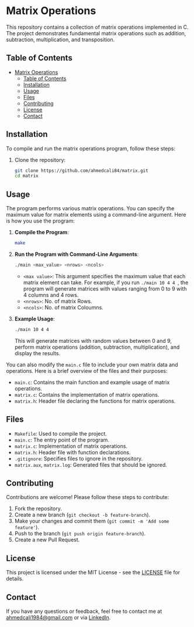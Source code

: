 # Matrix Operations

This repository contains a collection of matrix operations implemented in C. The project demonstrates fundamental matrix operations such as addition, subtraction, multiplication, and transposition.

## Table of Contents

- [Matrix Operations](#matrix-operations)
  - [Table of Contents](#table-of-contents)
  - [Installation](#installation)
  - [Usage](#usage)
  - [Files](#files)
  - [Contributing](#contributing)
  - [License](#license)
  - [Contact](#contact)

## Installation

To compile and run the matrix operations program, follow these steps:

1. Clone the repository:
    ```bash
    git clone https://github.com/ahmedcali84/matrix.git
    cd matrix
    ```

## Usage

The program performs various matrix operations. You can specify the maximum value for matrix elements using a command-line argument. Here is how you use the program:

1. **Compile the Program**:
    ```bash
    make
    ```

2. **Run the Program with Command-Line Arguments**:
    ```bash
    ./main <max_value> <nrows> <ncols>
    ```

   - `<max value>`: This argument specifies the maximum value that each matrix element can take. For example, if you run `./main 10 4 4 `, the program will generate matrices with values ranging from 0 to 9 with 4 columns and 4 rows.
   - `<nrows>`: No. of matrix Rows.
   - `<ncols>`: No. of matrix Coloumns.

3. **Example Usage**:
    ```bash
    ./main 10 4 4
    ```

   This will generate matrices with random values between 0 and 9, perform matrix operations (addition, subtraction, multiplication), and display the results.

You can also modify the `main.c` file to include your own matrix data and operations. Here is a brief overview of the files and their purposes:

- `main.c`: Contains the main function and example usage of matrix operations.
- `matrix.c`: Contains the implementation of matrix operations.
- `matrix.h`: Header file declaring the functions for matrix operations.

## Files

- `Makefile`: Used to compile the project.
- `main.c`: The entry point of the program.
- `matrix.c`: Implementation of matrix operations.
- `matrix.h`: Header file with function declarations.
- `.gitignore`: Specifies files to ignore in the repository.
- `matrix.aux`, `matrix.log`: Generated files that should be ignored.

## Contributing

Contributions are welcome! Please follow these steps to contribute:

1. Fork the repository.
2. Create a new branch (`git checkout -b feature-branch`).
3. Make your changes and commit them (`git commit -m 'Add some feature'`).
4. Push to the branch (`git push origin feature-branch`).
5. Create a new Pull Request.

## License

This project is licensed under the MIT License - see the [LICENSE](LICENSE) file for details.

## Contact

If you have any questions or feedback, feel free to contact me at ahmedcali1984@gmail.com or via [LinkedIn](https://www.linkedin.com/in/ahmed-ali-99055728b/).
